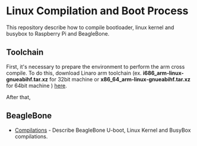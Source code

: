 # Linux Compilation and Boot Process
This repository describe how to compile bootloader, linux kernel and busybox to Raspberry Pi and BeagleBone.

## Toolchain
First, it's necessary to prepare the environment to perform the arm cross compile. To do this, download Linaro arm toolchain (ex. **i686_arm-linux-gnueabihf.tar.xz** for 32bit machine or **x86_64_arm-linux-gnueabihf.tar.xz** for 64bit machine ) [here](https://releases.linaro.org/components/toolchain/binaries/latest-7/arm-linux-gnueabihf/).

After that,


## BeagleBone
- [Compilations](https://github.com/thalestas/boot-and-compile-process/blob/master/beaglebone/bb_compilations.md) - Describe BeagleBone U-boot, Linux Kernel and BusyBox compilations.
